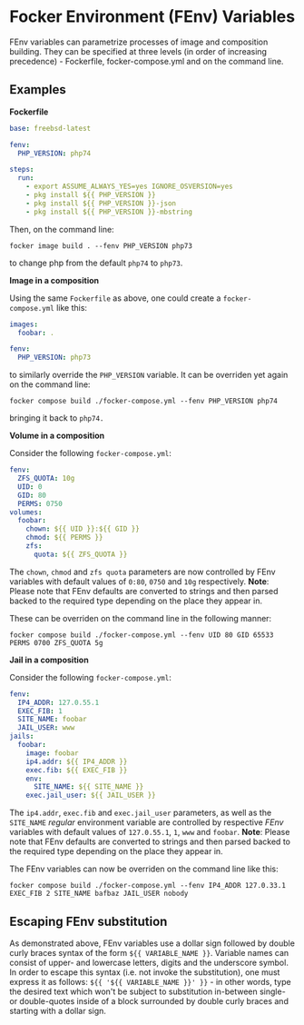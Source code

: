 # Focker Environment (FEnv) Variables

FEnv variables can parametrize processes of image and composition building. They can be specified at three levels (in order of increasing precedence) - Fockerfile, focker-compose.yml and on the command line.

## Examples

**Fockerfile**

```yaml
base: freebsd-latest

fenv:
  PHP_VERSION: php74

steps:
  run:
    - export ASSUME_ALWAYS_YES=yes IGNORE_OSVERSION=yes
    - pkg install ${{ PHP_VERSION }}
    - pkg install ${{ PHP_VERSION }}-json
    - pkg install ${{ PHP_VERSION }}-mbstring
```

Then, on the command line:

`focker image build . --fenv PHP_VERSION php73`

to change php from the default `php74` to `php73`.

**Image in a composition**

Using the same `Fockerfile` as above, one could create a `focker-compose.yml` like this:

```yaml
images:
  foobar: .

fenv:
  PHP_VERSION: php73
```

to similarly override the `PHP_VERSION` variable. It can be overriden yet again on the command line:

`focker compose build ./focker-compose.yml --fenv PHP_VERSION php74`

bringing it back to `php74.`

**Volume in a composition**

Consider the following `focker-compose.yml`:

```yaml
fenv:
  ZFS_QUOTA: 10g
  UID: 0
  GID: 80
  PERMS: 0750
volumes:
  foobar:
    chown: ${{ UID }}:${{ GID }}
    chmod: ${{ PERMS }}
    zfs:
      quota: ${{ ZFS_QUOTA }}
```

The `chown`, `chmod` and `zfs quota` parameters are now controlled by FEnv variables with default values of `0:80`, `0750` and `10g` respectively. **Note**: Please note that FEnv defaults are converted to strings and then parsed backed to the required type depending on the place they appear in.

These can be overriden on the command line in the following manner:

`focker compose build ./focker-compose.yml --fenv UID 80 GID 65533 PERMS 0700 ZFS_QUOTA 5g`

**Jail in a composition**

Consider the following `focker-compose.yml`:

```yaml
fenv:
  IP4_ADDR: 127.0.55.1
  EXEC_FIB: 1
  SITE_NAME: foobar
  JAIL_USER: www
jails:
  foobar:
    image: foobar
    ip4.addr: ${{ IP4_ADDR }}
    exec.fib: ${{ EXEC_FIB }}
    env:
      SITE_NAME: ${{ SITE_NAME }}
    exec.jail_user: ${{ JAIL_USER }}
```

The `ip4.addr`, `exec.fib` and `exec.jail_user` parameters, as well as the `SITE_NAME` *regular* environment variable are controlled by respective *FEnv* variables with default values of `127.0.55.1`, `1`, `www` and `foobar`. **Note**: Please note that FEnv defaults are converted to strings and then parsed backed to the required type depending on the place they appear in.

The FEnv variables can now be overriden on the command line like this:

`focker compose build ./focker-compose.yml --fenv IP4_ADDR 127.0.33.1 EXEC_FIB 2 SITE_NAME bafbaz JAIL_USER nobody`

## Escaping FEnv substitution

As demonstrated above, FEnv variables use a dollar sign followed by double curly braces syntax of the form `${{ VARIABLE_NAME }}`. Variable names can consist of upper- and lowercase letters, digits and the underscore symbol. In order to escape this syntax (i.e. not invoke the substitution), one must express it as follows: `${{ '${{ VARIABLE_NAME }}' }}` - in other words, type the desired text which won't be subject to substitution in-between single- or double-quotes inside of a block surrounded by double curly braces and starting with a dollar sign.
